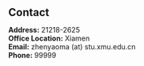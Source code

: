 <h1 id="contact"></h1>

<h2 style="margin: 60px 0px 10px;">Contact</h2>

<p><strong>Address:</strong> 21218-2625</a>
<br />
<strong>Office Location:</strong> Xiamen
<br />
<strong>Email:</strong> <email>zhenyaoma (at) stu.xmu.edu.cn</email>
<br />
<strong>Phone:</strong> 99999</p>
